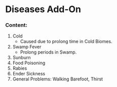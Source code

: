 # Diseases Add-On

### Content:
1. Cold
   - Caused due to prolong time in Cold Biomes.
3. Swamp Fever
   - Prolong periods in Swamp.
4. Sunburn
5. Food Poisoning
6. Rabies
7. Ender Sickness
8. General Problems: Walking Barefoot, Thirst
